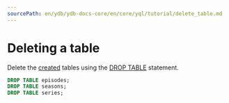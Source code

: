 ```yaml
---
sourcePath: en/ydb/ydb-docs-core/en/core/yql/tutorial/delete_table.md
---
```

# Deleting a table

Delete the [created](create_demo_tables.md) tables using the [DROP TABLE](../reference/syntax/drop_table.md) statement.

```sql
DROP TABLE episodes;
DROP TABLE seasons;
DROP TABLE series;
```